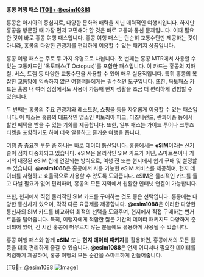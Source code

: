 **홍콩 여행 패스 [[TG💪+ @esim1088](https://t.me/s/esim1088)]**

홍콩은 아시아의 중심지로, 다양한 문화와 매력을 지닌 매력적인 여행지입니다. 하지만 홍콩을 방문할 때 가장 먼저 고민해야 할 것은 바로 교통과 통신 문제입니다. 이때 필요한 것이 바로 홍콩 여행 패스입니다. 홍콩 여행 패스는 단순히 교통수단만 제공하는 것이 아니라, 홍콩의 다양한 관광지를 편리하게 이용할 수 있는 패키지 상품입니다.

홍콩 여행 패스는 주로 두 가지 유형으로 나뉩니다. 첫 번째는 홍콩 MTR에서 사용할 수 있는 교통카드인 '옥토패스(T Octopus)'를 포함한 패스입니다. 이 카드는 홍콩의 지하철, 버스, 트램 등 다양한 교통수단을 사용할 수 있어 매우 실용적입니다. 특히 홍콩의 복잡한 교통망에 익숙하지 않은 여행객들에게는 필수적인 도구입니다. 또한, 옥토패스 카드는 홍콩 내 여러 상점에서도 사용이 가능해 현지 생활을 조금 더 편리하게 경험할 수 있습니다.

두 번째는 홍콩의 주요 관광지와 레스토랑, 쇼핑몰 등을 자유롭게 이용할 수 있는 패스입니다. 이 패스는 홍콩의 대표적인 명소인 빅토리아 피크, 디즈니랜드, 란콰이퐁 등에서 할인 혜택을 받을 수 있는 기회를 제공합니다. 또한, 일부 패스는 가이드 투어나 크루즈 티켓을 포함하기도 하여 더욱 알뜰하고 즐거운 여행을 즙니다.

여행 중 중요한 부분 중 하나는 바로 데이터 통신입니다. 홍콩에서는 **eSIM**이라는 신기술이 점차 대중화되고 있습니다. eSIM은 물리적인 SIM 카드가 아닌, 스마트폰이나 기기의 내장된 eSIM 칩에 연결되는 방식으로, 여행 전 또는 현지에서 쉽게 구매 및 설정할 수 있습니다. **@esim1088**은 홍콩에서 사용 가능한 eSIM 서비스를 제공하며, 현지 데이터를 저렴하고 효율적으로 사용할 수 있도록 도와줍니다. eSIM은 물리적인 카드를 들고 다닐 필요가 없어 편리하며, 홍콩의 모든 지역에서 원활한 인터넷 연결이 가능합니다.

또한, 현지에서 직접 물리적인 SIM 카드를 구매하는 것도 좋은 선택입니다. 홍콩에는 다양한 통신사가 있으며, 각각 다른 요금제를 제공합니다. **@esim1088**은 이러한 다양한 통신사의 SIM 카드를 비교하여 최적의 선택을 도와주며, 현지에서 직접 구매하는 번거로움을 덜어줍니다. 특히, 여행자에게 적합한 짧은 기간의 데이터 패키지도 다양하게 준비되어 있어, 긴 시간 홍콩에 머무르지 않는 분들에도 유용하게 사용될 수 있습니다.

홍콩 여행 패스와 함께 **eSIM** 또는 **현지 데이터 패키지**를 활용하면, 홍콩에서의 모든 활동을 더욱 편리하게 즐길 수 있습니다. **@esim1088**은 언제 어디서나 필요한 데이터를 저렴하게 제공하며, 홍콩 여행의 모든 순간을 스마트하게 만들어줍니다.

[[TG💪+ @esim1088](https://t.me/s/esim1088) ![Image](https://i.postimg.cc/Y0z9fWf4/image.png)]